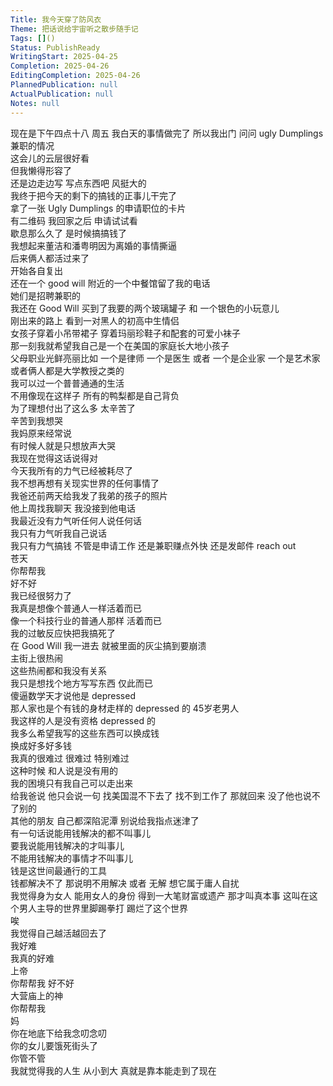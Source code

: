 ```yaml
---  
Title: 我今天穿了防风衣  
Theme: 把话说给宇宙听之散步随手记  
Tags: []()  
Status: PublishReady  
WritingStart: 2025-04-25  
Completion: 2025-04-26  
EditingCompletion: 2025-04-26  
PlannedPublication: null  
ActualPublication: null  
Notes: null  
---      
```

现在是下午四点十八 周五 我白天的事情做完了 所以我出门 问问 ugly Dumplings 兼职的情况    
这会儿的云层很好看    
但我懒得形容了      
还是边走边写 写点东西吧 风挺大的       
我终于把今天的剩下的搞钱的正事儿干完了      
拿了一张 Ugly Dumplings 的申请职位的卡片    
有二维码 我回家之后 申请试试看    
歇息那么久了 是时候搞搞钱了      
我想起来董洁和潘粤明因为离婚的事情撕逼    
后来俩人都活过来了    
开始各自复出      
还在一个 good will 附近的一个中餐馆留了我的电话    
她们是招聘兼职的      
我还在 Good Will 买到了我要的两个玻璃罐子 和 一个银色的小玩意儿      
刚出来的路上 看到一对黑人的初高中生情侣    
女孩子穿着小吊带裙子 穿着玛丽珍鞋子和配套的可爱小袜子    
那一刻我就希望我自己是一个在美国的家庭长大地小孩子    
父母职业光鲜亮丽比如 一个是律师 一个是医生 或者 一个是企业家 一个是艺术家 或者俩人都是大学教授之类的    
我可以过一个普普通通的生活      
不用像现在这样子 所有的鸭梨都是自己背负    
为了理想付出了这么多 太辛苦了    
辛苦到我想哭      
我妈原来经常说    
有时候人就是只想放声大哭    
我现在觉得这话说得对      
今天我所有的力气已经被耗尽了    
我不想再想有关现实世界的任何事情了      
我爸还前两天给我发了我弟的孩子的照片    
他上周找我聊天 我没接到他电话    
我最近没有力气听任何人说任何话    
我只有力气听我自己说话    
我只有力气搞钱 不管是申请工作 还是兼职赚点外快 还是发邮件 reach out       
苍天    
你帮帮我    
好不好    
我已经很努力了    
我真是想像个普通人一样活着而已    
像一个科技行业的普通人那样 活着而已      
我的过敏反应快把我搞死了    
在 Good Will 我一进去 就被里面的灰尘搞到要崩溃      
主街上很热闹    
这些热闹都和我没有关系      
我只是想找个地方写写东西 仅此而已      
傻逼数学天才说他是 depressed    
那人家也是个有钱的身材走样的 depressed 的 45岁老男人    
我这样的人是没有资格 depressed 的      
我多么希望我写的这些东西可以换成钱    
换成好多好多钱      
我真的很难过 很难过 特别难过      
这种时候 和人说是没有用的    
我的困境只有我自己可以走出来      
给我爸说 他只会说一句 找美国混不下去了 找不到工作了 那就回来 没了他也说不了别的    
其他的朋友 自己都深陷泥潭 别说给我指点迷津了      
有一句话说能用钱解决的都不叫事儿    
要我说能用钱解决的才叫事儿    
不能用钱解决的事情才不叫事儿    
钱是这世间最通行的工具    
钱都解决不了 那说明不用解决 或者 无解 想它属于庸人自扰      
我觉得身为女人 能用女人的身份 得到一大笔财富或遗产 那才叫真本事 这叫在这个男人主导的世界里脚踢拳打 踢烂了这个世界      
唉    
我觉得自己越活越回去了    
我好难    
我真的好难      
上帝    
你帮帮我 好不好      
大营庙上的神    
你帮帮我      
妈    
你在地底下给我念叨念叨    
你的女儿要饿死街头了    
你管不管      
我就觉得我的人生 从小到大 真就是靠本能走到了现在       
  